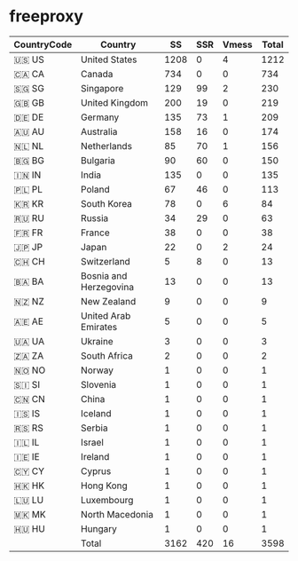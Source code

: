 # freeproxy

|CountryCode|Country|SS|SSR|Vmess|Total|
|  ----  | ----  |  ----  | ----  |  ----  | ----  |
|🇺🇸 US|United States|1208|0|4|1212|
|🇨🇦 CA|Canada|734|0|0|734|
|🇸🇬 SG|Singapore|129|99|2|230|
|🇬🇧 GB|United Kingdom|200|19|0|219|
|🇩🇪 DE|Germany|135|73|1|209|
|🇦🇺 AU|Australia|158|16|0|174|
|🇳🇱 NL|Netherlands|85|70|1|156|
|🇧🇬 BG|Bulgaria|90|60|0|150|
|🇮🇳 IN|India|135|0|0|135|
|🇵🇱 PL|Poland|67|46|0|113|
|🇰🇷 KR|South Korea|78|0|6|84|
|🇷🇺 RU|Russia|34|29|0|63|
|🇫🇷 FR|France|38|0|0|38|
|🇯🇵 JP|Japan|22|0|2|24|
|🇨🇭 CH|Switzerland|5|8|0|13|
|🇧🇦 BA|Bosnia and Herzegovina|13|0|0|13|
|🇳🇿 NZ|New Zealand|9|0|0|9|
|🇦🇪 AE|United Arab Emirates|5|0|0|5|
|🇺🇦 UA|Ukraine|3|0|0|3|
|🇿🇦 ZA|South Africa|2|0|0|2|
|🇳🇴 NO|Norway|1|0|0|1|
|🇸🇮 SI|Slovenia|1|0|0|1|
|🇨🇳 CN|China|1|0|0|1|
|🇮🇸 IS|Iceland|1|0|0|1|
|🇷🇸 RS|Serbia|1|0|0|1|
|🇮🇱 IL|Israel|1|0|0|1|
|🇮🇪 IE|Ireland|1|0|0|1|
|🇨🇾 CY|Cyprus|1|0|0|1|
|🇭🇰 HK|Hong Kong|1|0|0|1|
|🇱🇺 LU|Luxembourg|1|0|0|1|
|🇲🇰 MK|North Macedonia|1|0|0|1|
|🇭🇺 HU|Hungary|1|0|0|1|
||Total|3162|420|16|3598|
